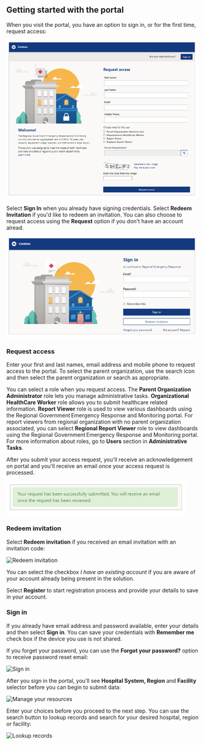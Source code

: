 ## Getting started with the portal

When you visit the portal, you have an option to sign in, or for the first time, request access:

![Home screen](..\media\portal-home-screen.png)

Select **Sign In** when you already have signing credentials. Select **Redeem Invitation** if you'd like to redeem an invitation. You can also choose to request access using the **Request** option if you don't have an account alread.

![Getting started](..\media\portal-user-getting-started.png)

### Request access

Enter your first and last names, email address and mobile phone to request access to the portal. To select the parent organization, use the search icon and then select the parent organization or search as appropriate.

You can select a role when you request access. The **Parent Organization Administrator** role lets you manage administrative tasks. **Organizational HealthCare Worker** role allows you to submit healthcare related information. **Report Viewer** role is used to view various dashboards using the Regional Government Emergency Response and Monitoring portal. For report viewers from regional organization with no parent organization associated, you can select **Regional Report Viewer** role to view dashboards using the Regional Government Emergency Response and Monitoring portal. For more information about roles, go to **Users** section in **Administrative Tasks**.

After you submit your access request, you'll receive an acknowledgement on portal and you'll receive an email once your access request is processed.

![Request access acknowledgement](..\media\request-access-ack.png)

### Redeem invitation

Select **Redeem invitation** if you received an email invitation with an invitation code:

![Redeem invitation](..\media\portal-user-redeem-invitation.png)

You can select the checkbox *I have an existing account* if you are aware of your account already being present in the solution.

Select **Register** to start registration process and provide your details to save in your account.

### Sign in

If you already have email address and password available, enter your details and then select **Sign in**. You can save your credentials with **Remember me** check box if the device you use is not shared.

If you forget your password, you can use the **Forgot your password?** option to receive password reset email:

![Sign in](..\media\portal-user-forgot-password.png)

After you sign in the portal, you’ll see **Hospital System, Region** and **Facility** selector before you can begin to submit data:

![Manage your resources](..\media\portal-user-manage-your-resources.png)

Enter your choices before you proceed to the next step. You can use the search button to lookup records and search for your desired hospital, region or facility:

![Lookup records](..\media\portal-user-lookup-records.png)